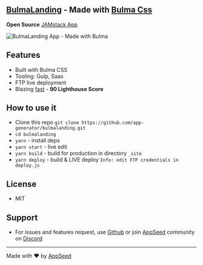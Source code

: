 ## [BulmaLanding](https://bulma-css-bulmalanding.appseed.us) - Made with [Bulma Css](https://bulma.io)
**Open Source** [JAMstack App](https://appseed.us/apps/static/panini/bulmalanding) 

![BulmaLanding App - Made with Bulma](https://appseed.us/static/thumbnails/product-bulmalanding/bulma-css-bulmalanding-top-image.png)

## Features
- Built with Bulma CSS
- Tooling: Gulp, Saas
- FTP live deployment
- Blazing [fast](https://developers.google.com/speed/pagespeed/insights/?url=https://bulma-css-bulmalanding.appseed.us&tab=desktop) - **90 Lighthouse Score**

## How to use it
- Clone this repo `git clone https://github.com/app-generator/bulmalanding.git`
- `cd bulmalanding`
- `yarn` - install deps
- `yarn start` - live edit
- `yarn build` - build for production in directory `_site`
- `yarn deploy` - build & LIVE deploy `Info: edit FTP credentials in deploy.js `

## License
- MIT 

## Support
- For issues and features request, use [Github](https://github.com/app-generator/bulmalanding/issues/new) or join [AppSeed](https://appseed.us?ref=github-bulmalanding) community on [Discord](https://discord.gg/fZC6hup)   

---
Made with ♥ by [AppSeed](https://appseed.us?ref=github)
